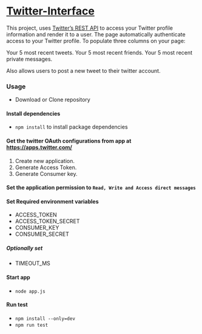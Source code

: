 # [Twitter-Interface](https://twitter-api-app0.herokuapp.com)


This project, uses [Twitter’s REST API](https://developer.twitter.com/en/docs/api-reference-index) to access your Twitter profile information and render it to a user. The page automatically authenticate access to your Twitter profile. To populate three columns on your page:

Your 5 most recent tweets. Your 5 most recent friends. Your 5 most recent private messages.

Also allows users to post a new tweet to their twitter account.

### Usage 

- Download or Clone repository

#### Install dependencies
 - `npm install` to install package dependencies

#### Get the twitter OAuth configurations from app at https://apps.twitter.com/
 1. Create new application.
 2. Generate Access Token.
 3. Generate Consumer key.
 
#### Set the application permission to `Read, Write and Access direct messages`

#### Set Required environment variables 

- ACCESS_TOKEN
- ACCESS_TOKEN_SECRET
- CONSUMER_KEY
- CONSUMER_SECRET

##### Optionally set
- TIMEOUT_MS
 
 #### Start app 
 - `node app.js`
 
 #### Run test 
  - `npm install --only=dev`
  - `npm run test`

